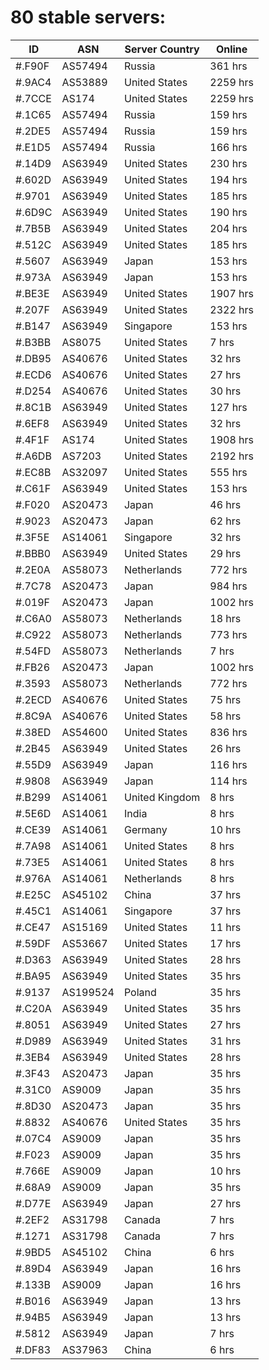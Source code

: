 # 80 stable servers:

| ID | ASN | Server Country | Online |
| ------ | ------ | ------ | ------ |
| #.F90F | AS57494 | Russia | 361 hrs |
| #.9AC4 | AS53889 | United States | 2259 hrs |
| #.7CCE | AS174 | United States | 2259 hrs |
| #.1C65 | AS57494 | Russia | 159 hrs |
| #.2DE5 | AS57494 | Russia | 159 hrs |
| #.E1D5 | AS57494 | Russia | 166 hrs |
| #.14D9 | AS63949 | United States | 230 hrs |
| #.602D | AS63949 | United States | 194 hrs |
| #.9701 | AS63949 | United States | 185 hrs |
| #.6D9C | AS63949 | United States | 190 hrs |
| #.7B5B | AS63949 | United States | 204 hrs |
| #.512C | AS63949 | United States | 185 hrs |
| #.5607 | AS63949 | Japan | 153 hrs |
| #.973A | AS63949 | Japan | 153 hrs |
| #.BE3E | AS63949 | United States | 1907 hrs |
| #.207F | AS63949 | United States | 2322 hrs |
| #.B147 | AS63949 | Singapore | 153 hrs |
| #.B3BB | AS8075 | United States | 7 hrs |
| #.DB95 | AS40676 | United States | 32 hrs |
| #.ECD6 | AS40676 | United States | 27 hrs |
| #.D254 | AS40676 | United States | 30 hrs |
| #.8C1B | AS63949 | United States | 127 hrs |
| #.6EF8 | AS63949 | United States | 32 hrs |
| #.4F1F | AS174 | United States | 1908 hrs |
| #.A6DB | AS7203 | United States | 2192 hrs |
| #.EC8B | AS32097 | United States | 555 hrs |
| #.C61F | AS63949 | United States | 153 hrs |
| #.F020 | AS20473 | Japan | 46 hrs |
| #.9023 | AS20473 | Japan | 62 hrs |
| #.3F5E | AS14061 | Singapore | 32 hrs |
| #.BBB0 | AS63949 | United States | 29 hrs |
| #.2E0A | AS58073 | Netherlands | 772 hrs |
| #.7C78 | AS20473 | Japan | 984 hrs |
| #.019F | AS20473 | Japan | 1002 hrs |
| #.C6A0 | AS58073 | Netherlands | 18 hrs |
| #.C922 | AS58073 | Netherlands | 773 hrs |
| #.54FD | AS58073 | Netherlands | 7 hrs |
| #.FB26 | AS20473 | Japan | 1002 hrs |
| #.3593 | AS58073 | Netherlands | 772 hrs |
| #.2ECD | AS40676 | United States | 75 hrs |
| #.8C9A | AS40676 | United States | 58 hrs |
| #.38ED | AS54600 | United States | 836 hrs |
| #.2B45 | AS63949 | United States | 26 hrs |
| #.55D9 | AS63949 | Japan | 116 hrs |
| #.9808 | AS63949 | Japan | 114 hrs |
| #.B299 | AS14061 | United Kingdom | 8 hrs |
| #.5E6D | AS14061 | India | 8 hrs |
| #.CE39 | AS14061 | Germany | 10 hrs |
| #.7A98 | AS14061 | United States | 8 hrs |
| #.73E5 | AS14061 | United States | 8 hrs |
| #.976A | AS14061 | Netherlands | 8 hrs |
| #.E25C | AS45102 | China | 37 hrs |
| #.45C1 | AS14061 | Singapore | 37 hrs |
| #.CE47 | AS15169 | United States | 11 hrs |
| #.59DF | AS53667 | United States | 17 hrs |
| #.D363 | AS63949 | United States | 28 hrs |
| #.BA95 | AS63949 | United States | 35 hrs |
| #.9137 | AS199524 | Poland | 35 hrs |
| #.C20A | AS63949 | United States | 35 hrs |
| #.8051 | AS63949 | United States | 27 hrs |
| #.D989 | AS63949 | United States | 31 hrs |
| #.3EB4 | AS63949 | United States | 28 hrs |
| #.3F43 | AS20473 | Japan | 35 hrs |
| #.31C0 | AS9009 | Japan | 35 hrs |
| #.8D30 | AS20473 | Japan | 35 hrs |
| #.8832 | AS40676 | United States | 35 hrs |
| #.07C4 | AS9009 | Japan | 35 hrs |
| #.F023 | AS9009 | Japan | 35 hrs |
| #.766E | AS9009 | Japan | 10 hrs |
| #.68A9 | AS9009 | Japan | 35 hrs |
| #.D77E | AS63949 | Japan | 27 hrs |
| #.2EF2 | AS31798 | Canada | 7 hrs |
| #.1271 | AS31798 | Canada | 7 hrs |
| #.9BD5 | AS45102 | China | 6 hrs |
| #.89D4 | AS63949 | Japan | 16 hrs |
| #.133B | AS9009 | Japan | 16 hrs |
| #.B016 | AS63949 | Japan | 13 hrs |
| #.94B5 | AS63949 | Japan | 13 hrs |
| #.5812 | AS63949 | Japan | 7 hrs |
| #.DF83 | AS37963 | China | 6 hrs |

